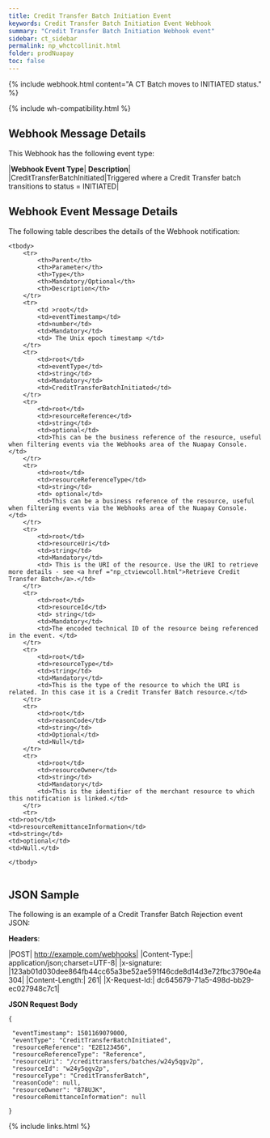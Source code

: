 ```yaml
---
title: Credit Transfer Batch Initiation Event
keywords: Credit Transfer Batch Initiation Event Webhook
summary: "Credit Transfer Batch Initiation Webhook event"
sidebar: ct_sidebar
permalink: np_whctcollinit.html
folder: prodNuapay
toc: false
---
```


{% include webhook.html content="A CT Batch moves to INITIATED status." %}

{% include wh-compatibility.html %}

## Webhook Message Details

This Webhook has the following event type:

|**Webhook Event Type**| **Description**|
|CreditTransferBatchInitiated|Triggered where a Credit Transfer batch transitions to status = INITIATED|

## Webhook Event Message Details

<p>The following table describes the details of the Webhook notification:</p>

<table cellspacing="0">

	<tbody>
		<tr>
			<th>Parent</th>
			<th>Parameter</th>
			<th>Type</th>
			<th>Mandatory/Optional</th>
			<th>Description</th>
		</tr>
		<tr>
			<td >root</td>
			<td>eventTimestamp</td>
			<td>number</td>
			<td>Mandatory</td>
			<td> The Unix epoch timestamp </td>
		</tr>
		<tr>
			<td>root</td>
			<td>eventType</td>
			<td>string</td>
			<td>Mandatory</td>
            <td>CreditTransferBatchInitiated</td>
		</tr>
		<tr>
			<td>root</td>
			<td>resourceReference</td>
			<td>string</td>
			<td>optional</td>
			<td>This can be the business reference of the resource, useful when filtering events via the Webhooks area of the Nuapay Console.</td>
		</tr>
		<tr>
			<td>root</td>
			<td>resourceReferenceType</td>
			<td>string</td>
			<td> optional</td>
			<td>This can be a business reference of the resource, useful when filtering events via the Webhooks area of the Nuapay Console.</td>
		</tr>
		<tr>
			<td>root</td>
			<td>resourceUri</td>
			<td>string</td>
			<td>Mandatory</td>
			<td> This is the URI of the resource. Use the URI to retrieve more details - see <a href ="np_ctviewcoll.html">Retrieve Credit Transfer Batch</a>.</td>
		</tr>
		<tr>
			<td>root</td>
			<td>resourceId</td>
			<td> string</td>
			<td>Mandatory</td>
			<td>The encoded technical ID of the resource being referenced in the event. </td>
		</tr>
		<tr>
			<td>root</td>
			<td>resourceType</td>
			<td>string</td>
			<td>Mandatory</td>
			<td>This is the type of the resource to which the URI is related. In this case it is a Credit Transfer Batch resource.</td>
		</tr>
		<tr>
			<td>root</td>
			<td>reasonCode</td>
			<td>string</td>
			<td>Optional</td>
			<td>Null</td>
		</tr>
        <tr>
			<td>root</td>
			<td>resourceOwner</td>
			<td>string</td>
			<td>Mandatory</td>
			<td>This is the identifier of the merchant resource to which this notification is linked.</td>
		</tr>
		<tr>
	<td>root</td>
	<td>resourceRemittanceInformation</td>
	<td>string</td>
	<td>optional</td>
	<td>Null.</td>
</tr>


	</tbody>
</table>

## JSON Sample

The following is an example of a Credit Transfer Batch Rejection event JSON:

<b>Headers</b>:


|POST| http://example.com/webhooks|
|Content-Type:| application/json;charset=UTF-8|
|x-signature: |123ab01d030dee864fb44cc65a3be52ae591f46cde8d14d3e72fbc3790e4a304|
|Content-Length:| 261|
|X-Request-Id:| dc645679-71a5-498d-bb29-ec027948c7c1|

<b>JSON Request Body</b>
<pre>
<code class="json">{

 "eventTimestamp": 1501169079000,
 "eventType": "CreditTransferBatchInitiated",    
 "resourceReference": "E2E123456",
 "resourceReferenceType": "Reference",   
 "resourceUri": "/credittransfers/batches/w24y5qgv2p",
 "resourceId": "w24y5qgv2p",
 "resourceType": "CreditTransferBatch",
 "reasonCode": null,
 "resourceOwner": "878UJK",
 "resourceRemittanceInformation": null

}</code>
</pre>

{% include links.html %}
